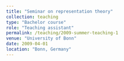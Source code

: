 ```yaml
---
title: "Seminar on representation theory"
collection: teaching
type: "Bachelor course"
role: "Teaching assistant"
permalink: /teaching/2009-summer-teaching-1
venue: "University of Bonn"
date: 2009-04-01
location: "Bonn, Germany"
---
```



